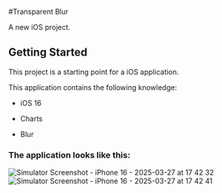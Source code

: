 #Transparent Blur

A new iOS project.

## Getting Started

This project is a starting point for a iOS application.

This application contains the following knowledge:

- iOS 16

- Charts

- Blur
### The application looks like this:

![Simulator Screenshot - iPhone 16 - 2025-03-27 at 17 42 32](https://github.com/user-attachments/assets/c4f2db66-bfae-49b2-8dc5-4f96cb490772)
![Simulator Screenshot - iPhone 16 - 2025-03-27 at 17 42 41](https://github.com/user-attachments/assets/8f00e7a9-8197-4bb7-aa42-e0a651415115)

